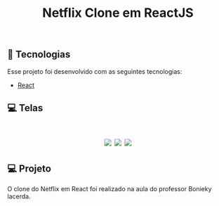 <h1 align="center" >
  Netflix Clone em ReactJS
</h1>

<br>

## 🧪 Tecnologias

Esse projeto foi desenvolvido com as seguintes tecnologias:

- [React](https://reactjs.org)


## 💻 Telas

<h1 align="center">
    <img src="Imagens e vídeos/Screenshot_1.png" />
    <img  src="Imagens e vídeos/Screenshot_2.png" />
    <img  src="Imagens e vídeos/Screenshot_3.png" />
</h1>

## 💻 Projeto

O clone do Netflix em React foi realizado na aula do professor Bonieky lacerda. 
